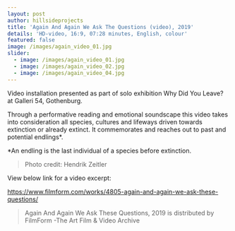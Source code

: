 ```yaml
---
layout: post
author: hillsideprojects
title: 'Again And Again We Ask The Questions (video), 2019'
details: 'HD-video, 16:9, 07:28 minutes, English, colour'
featured: false
image: /images/again_video_01.jpg
slider:
  - image: /images/again_video_01.jpg
  - image: /images/again_video_02.jpg
  - image: /images/again_video_04.jpg
---
```

Video installation presented as part of solo exhibition Why Did You Leave? at Galleri 54, Gothenburg.

Through a performative reading and emotional soundscape this video takes into consideration all species, cultures and lifeways driven towards extinction or already extinct. It commemorates and reaches out to past and potential endlings*.

\*An endling is the last individual of a species before extinction.

> Photo credit: Hendrik Zeitler

View below link for a video excerpt:

<https://www.filmform.com/works/4805-again-and-again-we-ask-these-questions/>

> Again And Again We Ask These Questions, 2019 is distributed by FilmForm -The Art Film & Video Archive
>
>
